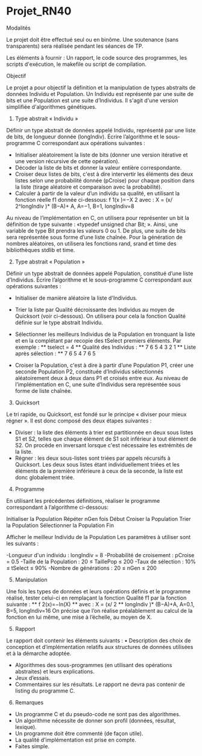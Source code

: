 # Projet_RN40

Modalités

Le projet doit être effectué seul ou en binôme.
Une soutenance (sans transparents) sera réalisée pendant les séances de TP.

Les éléments à fournir :
Un rapport, le code source des programmes, les scripts d'exécution, le makefile ou script de compilation.


Objectif

Le projet a pour objectif la définition et la manipulation de types abstraits de données Individu et
Population. Un Individu est représenté par une suite de bits et une Population est une suite d’Individus. Il
s'agit d'une version simplifiée d'algorithmes génétiques.


1. Type abstrait « Individu »

Définir un type abstrait de données appelé Individu, représenté par une liste de bits, de longueur donnée
(longIndiv).
Écrire l’algorithme et le sous-programme C correspondant aux opérations suivantes :

* Initialiser aléatoirement la liste de bits (donner une version itérative et une version récursive de cette
opération).
* Décoder la liste de bits et donner la valeur entière correspondante.
* Croiser deux listes de bits, c'est à dire intervertir les éléments des deux listes selon une probabilité
donnée (pCroise) pour chaque position dans la liste (tirage aléatoire et comparaison avec la probabilité).
* Calculer à partir de la valeur d’un individu sa qualité, en utilisant la fonction réelle f1 donnée ci-dessous:
f 1(x )=−X 2
avec : X = (x/ 2^longIndiv )* (B−A)+ A, A=−1, B=1, longIndiv=8

Au niveau de l’implémentation en C, on utilisera pour représenter un bit la définition de type suivante :
«typedef unsigned char Bit; ». Ainsi, une variable de type Bit prendra les valeurs 0 ou 1. De plus, une
suite de bits sera représentée sous forme d’une liste chaînée. Pour la génération de nombres aléatoires,
on utilisera les fonctions rand, srand et time des bibliothèques stdlib et time.

2. Type abstrait « Population »

Définir un type abstrait de données appelé Population, constitué d’une liste d’Individus. Écrire l’algorithme
et le sous-programme C correspondant aux opérations suivantes :
* Initialiser de manière aléatoire la liste d'Individus.
* Trier la liste par Qualité décroissante des Individus au moyen de Quicksort (voir ci-dessous). On
utilisera pour cela la fonction Qualité définie sur le type abstrait Individu.
* Sélectionner les meilleurs Individus de la Population en tronquant la liste et en la complétant par
recopie des tSelect premiers éléments. Par exemple :
** tselect = 4
** Qualité des Individus :
** 7 6 5 4 3 2 1
** Liste après sélection :
** 7 6 5 4 7 6 5

* Croiser la Population, c'est à dire à partir d’une Population P1, créer une seconde Population P2,
constituée d’Individus sélectionnés aléatoirement deux à deux dans P1 et croisés entre eux.
Au niveau de l’implémentation en C, une suite d’Individus sera représentée sous forme de liste chaînée.


3. Quicksort

Le tri rapide, ou Quicksort, est fondé sur le principe « diviser pour mieux régner ». Il est donc composé
des deux étapes suivantes :
* Diviser : la liste des éléments à trier est partitionnée en deux sous listes S1 et S2, telles que chaque
élément de S1 soit inférieur à tout élément de S2. On procède en inversant lorsque c'est nécessaire les
extrémités de la liste.
* Régner : les deux sous-listes sont triées par appels récursifs à Quicksort. Les deux sous listes
étant individuellement triées et les éléments de la première inférieure à ceux de la seconde, la
liste est donc globalement triée.


4. Programme

En utilisant les précédentes définitions, réaliser le programme correspondant à l’algorithme ci-dessous:

Initialiser la Population
Répéter nGen fois
Début
Croiser la Population
Trier la Population
Sélectionner la Population
Fin

Afficher le meilleur Individu de la Population
Les paramètres à utiliser sont les suivants :

-Longueur d'un individu : longIndiv = 8
-Probabilité de croisement : pCroise = 0.5
-Taille de la Population : 20 ≤ TaillePop ≤ 200
-Taux de sélection : 10% ≤ tSelect ≤ 90%
-Nombre de générations : 20 ≤ nGen ≤ 200


5. Manipulation


Une fois les types de données et leurs opérations définis et le programme réalisé, tester celui-ci en
remplaçant la fonction Qualité f1 par la fonction suivante :
** f 2(x)=−ln(X)
** avec : X = (x/ 2
** longIndiv )* (B−A)+A, A=0.1, B=5, longIndiv=16
On précise que l’on réalise préalablement au calcul de la fonction en lui même, une mise à l’échelle, au
moyen de X.



5. Rapport


Le rapport doit contenir les éléments suivants :
• Description des choix de conception et d’implémentation relatifs aux structures de données utilisées et
à la démarche adoptée.
* Algorithmes des sous-programmes (en utilisant des opérations abstraites) et leurs explications.
* Jeux d’essais.
* Commentaires sur les résultats.
Le rapport ne devra pas contenir de listing du programme C.


6. Remarques


* Un programme C et du pseudo-code ne sont pas des algorithmes.
* Un algorithme nécessite de donner son profil (données, résultat, lexique).
* Un programme doit être commenté (de façon utile).
* La qualité d’implémentation est prise en compte.
* Faites simple.
